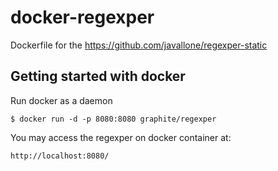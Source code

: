 # docker-regexper
Dockerfile for the https://github.com/javallone/regexper-static

## Getting started with docker
  Run docker as a daemon
  
    $ docker run -d -p 8080:8080 graphite/regexper
  You may access the regexper on docker container at:
    
    http://localhost:8080/

